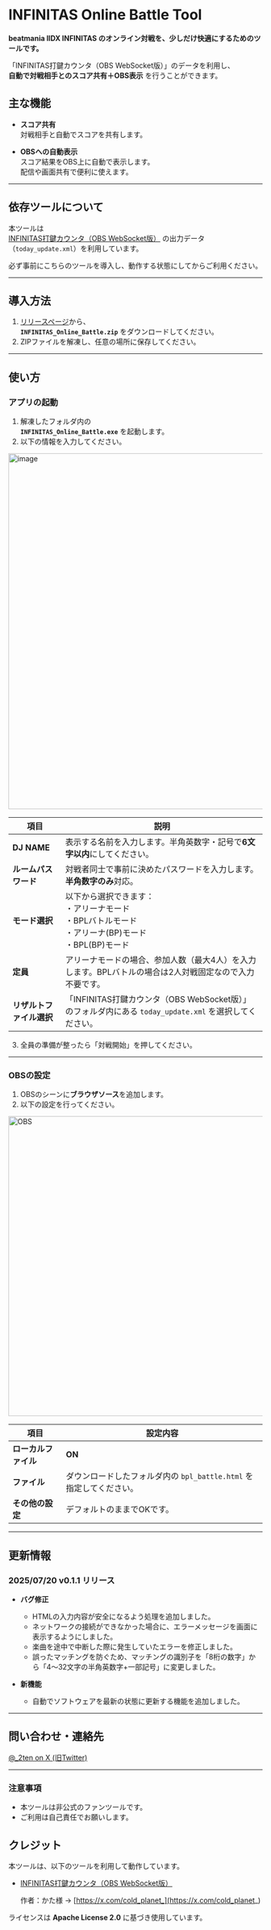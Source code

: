 # INFINITAS Online Battle Tool

**beatmania IIDX INFINITAS のオンライン対戦を、少しだけ快適にするためのツールです。**

「INFINITAS打鍵カウンタ（OBS WebSocket版）」のデータを利用し、  
**自動で対戦相手とのスコア共有＋OBS表示** を行うことができます。

## 主な機能

- **スコア共有**  
  対戦相手と自動でスコアを共有します。

- **OBSへの自動表示**  
  スコア結果をOBS上に自動で表示します。  
  配信や画面共有で便利に使えます。

---

## 依存ツールについて

本ツールは  
[INFINITAS打鍵カウンタ（OBS WebSocket版）](https://github.com/dj-kata/inf_daken_counter_obsw) の出力データ（`today_update.xml`）を利用しています。

必ず事前にこちらのツールを導入し、動作する状態にしてからご利用ください。

---

## 導入方法

1. [リリースページ](https://github.com/tts1374/infinitas_bpl/releases)から、  
   **`INFINITAS_Online_Battle.zip`** をダウンロードしてください。
2. ZIPファイルを解凍し、任意の場所に保存してください。

---

## 使い方

### アプリの起動

1. 解凍したフォルダ内の  
   **`INFINITAS_Online_Battle.exe`** を起動します。
2. 以下の情報を入力してください。
<img width="1261" height="706" alt="image" src="https://github.com/user-attachments/assets/4090926a-3321-4de6-95a2-45b6a76295f6" />

| 項目 | 説明 |
|-------|-------|
| **DJ NAME** | 表示する名前を入力します。半角英数字・記号で**6文字以内**にしてください。 |
| **ルームパスワード** | 対戦者同士で事前に決めたパスワードを入力します。**半角数字のみ**対応。 |
| **モード選択** | 以下から選択できます：<br>・アリーナモード<br>・BPLバトルモード<br>・アリーナ(BP)モード<br>・BPL(BP)モード |
| **定員** | アリーナモードの場合、参加人数（最大4人）を入力します。BPLバトルの場合は2人対戦固定なので入力不要です。 |
| **リザルトファイル選択** | 「INFINITAS打鍵カウンタ（OBS WebSocket版）」のフォルダ内にある `today_update.xml` を選択してください。 |

3. 全員の準備が整ったら「対戦開始」を押してください。

---

### OBSの設定

1. OBSのシーンに**ブラウザソース**を追加します。
2. 以下の設定を行ってください。
<img width="715" height="595" alt="OBS" src="https://github.com/user-attachments/assets/4a8405d4-fd5e-4dd8-a073-61de590d12d9" />

| 項目 | 設定内容 |
|-------|-------|
| **ローカルファイル** | **ON** |
| **ファイル** | ダウンロードしたフォルダ内の `bpl_battle.html` を指定してください。 |
| **その他の設定** | デフォルトのままでOKです。 |

---

## 更新情報

### 2025/07/20 v0.1.1 リリース

- **バグ修正**
  - HTMLの入力内容が安全になるよう処理を追加しました。
  - ネットワークの接続ができなかった場合に、エラーメッセージを画面に表示するようにしました。
  - 楽曲を途中で中断した際に発生していたエラーを修正しました。
  - 誤ったマッチングを防ぐため、マッチングの識別子を「8桁の数字」から「4～32文字の半角英数字+一部記号」に変更しました。

- **新機能**
  - 自動でソフトウェアを最新の状態に更新する機能を追加しました。

---

## 問い合わせ・連絡先

[@_2ten on X (旧Twitter)](https://x.com/_2ten)

---

### 注意事項

- 本ツールは非公式のファンツールです。  
- ご利用は自己責任でお願いします。

## クレジット

本ツールは、以下のツールを利用して動作しています。

- [INFINITAS打鍵カウンタ（OBS WebSocket版）](https://github.com/dj-kata/inf_daken_counter_obsw)
  
  作者：かた様 → [https://x.com/cold_planet_](https://x.com/cold_planet_)

ライセンスは **Apache License 2.0** に基づき使用しています。
